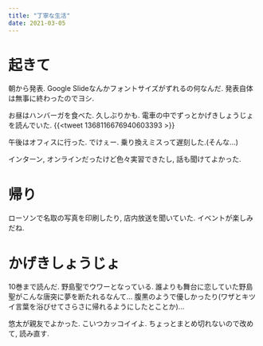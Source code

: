 ```yaml
---
title: "丁寧な生活"
date: 2021-03-05
---
```


# 起きて
朝から発表. Google Slideなんかフォントサイズがずれるの何なんだ. 発表自体は無事に終わったのでヨシ.

お昼はハンバーガを食べた. 久しぶりかも. 電車の中でずっとかげきしょうじょを読んでいた.
{{<tweet 1368116676940603393 >}}

午後はオフィスに行った. でけぇー. 乗り換えミスって遅刻した.(そんな...)

インターン, オンラインだったけど色々実習できたし, 話も聞けてよかった.

# 帰り
ローソンで名取の写真を印刷したり, 店内放送を聞いていた. イベントが楽しみだね.
# かげきしょうじょ
10巻まで読んだ.
野島聖でウワーとなっている. 誰よりも舞台に恋していた野島聖がこんな唐突に夢を断たれるなんて... 腹黒のようで優しかったり(ワザとキツイ言葉を浴びせてさらさに帰れるようにしたとことか)...

悠太が親友でよかった. こいつカッコイイよ. ちょっとまとめ切れないので改めて, 読み直す.